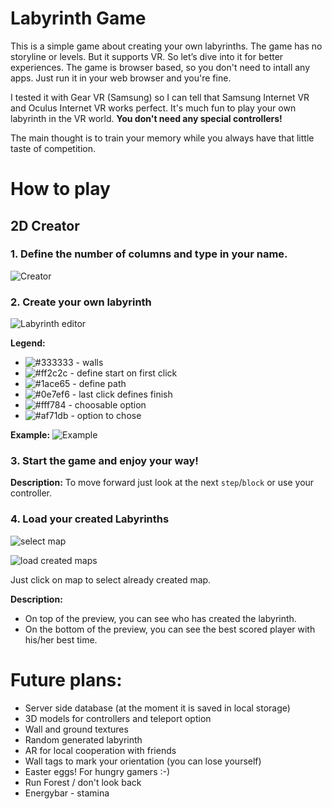 # Labyrinth Game
This is a simple game about creating your own labyrinths. The game has no storyline or levels. But it supports VR. So let’s dive into it for better experiences. The game is browser based, so you don't need to intall any apps. Just run it in your web browser and you're fine.

I tested it with Gear VR (Samsung) so I can tell that Samsung Internet VR and Oculus Internet VR works perfect. It's much fun to play your own labyrinth in the VR world. **You don't need any special controllers!**

The main thought is to train your memory while you always have that little taste of competition.

# How to play
## 2D Creator
### 1. Define the number of **columns** and type in your name.

![Creator](http://nienormalny.org/labirynt-game/assets/img/2D_creator_part_2.png)

### 2. Create your own labyrinth

![Labyrinth editor](http://nienormalny.org/labirynt-game/assets/img/2D_creator_part_3.png)

**Legend:**
- ![#333333](https://placehold.it/15/333333/000000?text=+) - walls
- ![#ff2c2c](https://placehold.it/15/ff2c2c/000000?text=+) - define start on first click
- ![#1ace65](https://placehold.it/15/1ace65/000000?text=+) - define path
- ![#0e7ef6](https://placehold.it/15/0e7ef6/000000?text=+) - last click defines finish
- ![#fff784](https://placehold.it/15/fff784/000000?text=+) - choosable option
- ![#af71db](https://placehold.it/15/af71db/000000?text=+) - option to chose

**Example:**
![Example](http://nienormalny.org/labirynt-game/assets/img/2D_creator_part_example.png)

### 3. Start the game and enjoy your way!

**Description:**
To move forward just look at the next `step`/`block` or use your controller.

### 4. Load your created Labyrinths
![select map](http://nienormalny.org/labirynt-game/assets/img/Load_part_1.png)

![load created maps](http://nienormalny.org/labirynt-game/assets/img/Load_part_2.png)

Just click on map to select already created map.

**Description:**
- On top of the preview, you can see who has created the labyrinth.
- On the bottom of the preview, you can see the best scored player with his/her best time.

# Future plans:
- Server side database (at the moment it is saved in local storage)
- 3D models for controllers and teleport option
- Wall and ground textures
- Random generated labyrinth
- AR for local cooperation with friends
- Wall tags to mark your orientation (you can lose yourself)
- Easter eggs! For hungry gamers :-)
- Run Forest / don't look back
- Energybar - stamina

